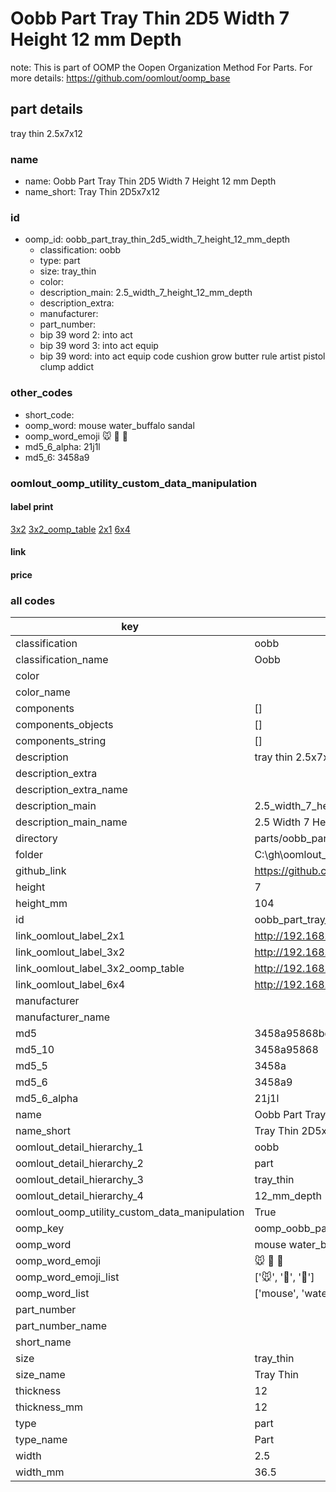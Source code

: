 # Oobb Part Tray Thin 2D5 Width 7 Height 12 mm Depth  

note: This is part of OOMP the Oopen Organization Method For Parts. For more details: https://github.com/oomlout/oomp_base

##  part details
  



tray thin 2.5x7x12



### name
* name: Oobb Part Tray Thin 2D5 Width 7 Height 12 mm Depth
* name_short: Tray Thin 2D5x7x12 
### id
* oomp_id: oobb_part_tray_thin_2d5_width_7_height_12_mm_depth
  * classification: oobb
  * type: part
  * size: tray_thin
  * color: 
  * description_main: 2.5_width_7_height_12_mm_depth
  * description_extra: 
  * manufacturer: 
  * part_number: 
  * bip 39 word 2: into act
  * bip 39 word 3: into act equip
  * bip 39 word: into act equip code cushion grow butter rule artist pistol clump addict

### other_codes
* short_code: 
* oomp_word: mouse water_buffalo sandal
* oomp_word_emoji :mouse: :water_buffalo: :sandal:
* md5_6_alpha: 21j1l
* md5_6: 3458a9






### oomlout_oomp_utility_custom_data_manipulation
#### label print
[3x2](http://192.168.1.245:1112/?label=oomp%2021j1l)
[3x2_oomp_table](http://192.168.1.108:1112/?label=oomp%2021j1l)
[2x1](http://192.168.1.242:1112/?label=oomp%2021j1l)
[6x4](http://192.168.1.55:1112/?label=oomp%2021j1l)    

#### link

                              

#### price







### all codes 
| key | value |  
| --- | --- |  
| classification | oobb |  
| classification_name | Oobb |  
| color |  |  
| color_name |  |  
| components | [] |  
| components_objects | [] |  
| components_string | [] |  
| description | tray thin 2.5x7x12 |  
| description_extra |  |  
| description_extra_name |  |  
| description_main | 2.5_width_7_height_12_mm_depth |  
| description_main_name | 2.5 Width 7 Height 12 mm Depth |  
| directory | parts/oobb_part_tray_thin_2d5_width_7_height_12_mm_depth |  
| folder | C:\gh\oomlout_oobb_version_4_generated_parts\parts\oobb_part_tray_thin_2d5_width_7_height_12_mm_depth |  
| github_link | https://github.com/oomlout/oomlout_oomp_part_src/tree/main/parts/oobb_part_tray_thin_2d5_width_7_height_12_mm_depth |  
| height | 7 |  
| height_mm | 104 |  
| id | oobb_part_tray_thin_2d5_width_7_height_12_mm_depth |  
| link_oomlout_label_2x1 | http://192.168.1.242:1112/?label=oomp%2021j1l |  
| link_oomlout_label_3x2 | http://192.168.1.245:1112/?label=oomp%2021j1l |  
| link_oomlout_label_3x2_oomp_table | http://192.168.1.108:1112/?label=oomp%2021j1l |  
| link_oomlout_label_6x4 | http://192.168.1.55:1112/?label=oomp%2021j1l |  
| manufacturer |  |  
| manufacturer_name |  |  
| md5 | 3458a95868bd23e99c1b32d098409bae |  
| md5_10 | 3458a95868 |  
| md5_5 | 3458a |  
| md5_6 | 3458a9 |  
| md5_6_alpha | 21j1l |  
| name | Oobb Part Tray Thin 2D5 Width 7 Height 12 mm Depth |  
| name_short | Tray Thin 2D5x7x12  |  
| oomlout_detail_hierarchy_1 | oobb |  
| oomlout_detail_hierarchy_2 | part |  
| oomlout_detail_hierarchy_3 | tray_thin |  
| oomlout_detail_hierarchy_4 | 12_mm_depth |  
| oomlout_oomp_utility_custom_data_manipulation | True |  
| oomp_key | oomp_oobb_part_tray_thin_2d5_width_7_height_12_mm_depth |  
| oomp_word | mouse water_buffalo sandal |  
| oomp_word_emoji | :mouse: :water_buffalo: :sandal: |  
| oomp_word_emoji_list | [':mouse:', ':water_buffalo:', ':sandal:'] |  
| oomp_word_list | ['mouse', 'water_buffalo', 'sandal'] |  
| part_number |  |  
| part_number_name |  |  
| short_name |  |  
| size | tray_thin |  
| size_name | Tray Thin |  
| thickness | 12 |  
| thickness_mm | 12 |  
| type | part |  
| type_name | Part |  
| width | 2.5 |  
| width_mm | 36.5 |  
